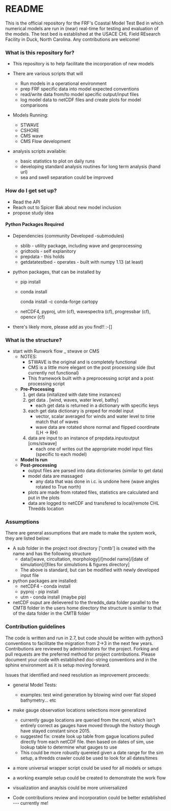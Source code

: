 # README #

This is the official repository for the FRF's Coastal Model Test Bed in which numerical models are run in (near) real-time for testing and evaluation of the models.
The test bed is established at the USACE CHL Field REsearch Facility in Duck, North Carolina.  Any contributions are welcome! 

### What is this repository for? ###

* This repository is to help facilitate the incorporation of new models
* There are various scripts that will
    - Run models in a operational environment
    - prep FRF specific data into model expected conventions
    - read/write data from/to model specific output/input files
    - log model data to netCDF files and create plots for model comparisons

* Models Running:
    - STWAVE 
    - CSHORE
    - CMS wave
    - CMS Flow development
* analysis scripts available:
    - basic statistics to plot on daily runs
    - developing standard analysis routines for long term analysis (hand url)
    - sea and swell separation could be improved
    

### How do I get set up? ###

* Read the API
* Reach out to Spicer Bak about new model inclusion 
* propose study idea 

#### Python Packages Required

  * Dependencies (community Developed -submodules)
    - sblib  - utility package, including wave and geoprocessing 
    - gridtools - self explanitory
    - prepdata - this holds 
    - getdatatestbed - operates - built with numpy 1.13 (at least)
  

  * python packages, that can be installed by
    - pip install <package>
    - conda install <package>
    
      conda install -c conda-forge cartopy
    * netCDF4, pyproj, utm (cf), wavespectra (cf), progressbar (cf), opencv (cf)
  
  - there's likely more, please add as you find!!  :-[]
  
### What is the structure?

* start with Runwork flow _ stwave or CMS
    - NOTES:
        * STWAVE is the original and is completely functional 
        * CMS is a little more elegant on the post processing side (but currently not functional)
        * This framework built with a preprocessing script and a post processing script   
    - __Pre-Processing__
        1. get data (initalized with date time instances)
        2. get data . [wind, waves, water level, bathy]
            * each get data is returned in a dictionary with specific keys
        3. each get data dictionary is preped for model input 
            * vector, scalar averaged for winds and water level to time match that of waves 
            * wave data are rotated shore normal and flipped coordinate (LH -> RH)
        4. data are input to an instance of prepdata.inputoutput  [cms/stwave]
            * each one of writes out the appropriate model input files (specific to each model) 
    - __Model Is run__
    - __Post-processing__
        * output files are parsed into data dictionaries (similar to get data)
        * model data are massaged 
            * any data that was done in i.c. is undone here (wave angles rotated to True north)
        * plots are made from rotated files, statistics are calculated and put in the plots
        * data are logged to netCDF and transfered to local/remote CHL Thredds location
        
### Assumptions 

There are general assumptions that are made to make the system work, they are listed below:
* A sub folder in the project root directory ['cmtb'] is created with the name and has the following structure
    * data/[wave, circultation, morphology]/[model name]/[date of simulation]/[files for simulstions & figures directory] 
    * The above is standard, but can be modified with newly developed input file
* python packages are installed:
    - netCDF4 - conda install
    - pyproj - pip install 
    - utm - conda install (maybe pip)
* netCDF ouput are delievered to the thredds_data folder parallel to the CMTB folder in the users home directory the structure is similar to that of the data folder in the CMTB folder 
    
### Contribution guidelines 

The code is written and run in 2.7, but code should be written with python3 conventions to facilitate the migration from 2->3 in the next few years.
Contributions are reviewed by administrators for the project.  Forking and pull requests are the preferred method for project contributions. 
Please document your code with established doc-string conventions and in the sphinx environment as it is setup moving forward.  

Issues that identified and need resolution as improvement proceeds: 
* general Model Tests:
    - examples: test wind generation by blowing wind over flat sloped bathymetry... etc
* make gauge observation locations selections more generalized
    - currently gauge locations are queried from the ncml, which isn't entirely correct as gauges have moved through the history though have stayed constant since 2015.
    - suggested fix: create look up table from gague locations pulled directly from each netCDF file.  then based on dates of sim, use lookup table to determine what gauges to use
    - This could be more robustly quereied given a date range for the sim setup, a thredds crawler could be used to look for all dates/times 

* a more universal wrapper script could be used for all models or setups 
* a working example setup could be created to demonstrate the work flow 
* visualization and anaylsis could be more universalized
* Code contributions review and incorporation could be better established --- currently me!  


